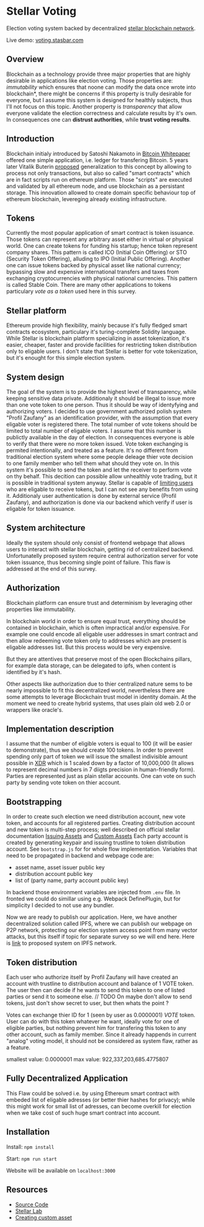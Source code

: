# Stellar Voting

Election voting system backed by decentralized [stellar blockchain
network](http://stellar.org/).

Live demo: [voting.stasbar.com](https://voting.stasbar.com/)

## Overview

Blockchain as a technology provide three major properties that are highly
desirable in applications like election voting. Those properties are:
_immutability_ which ensures that noone can modify the data once wrote into
blockchain\*, there might be concerns if this property is trully desirable for
everyone, but I assume this system is designed for healthly subjects, thus I'll
not focus on this topic. Another property is _transparency_ that allow everyone
validate the election correctness and calculate results by it's own.
In consequences one can __distrust authorities__, while __trust voting
results__.

## Introduction

Blockchain initialy introduced by Satoshi Nakamoto in [Bitcoin
Whitepaper](https://bitcoin.org/bitcoin.pdf) offered one simple application,
i.e. ledger for transfering Bitcoin. 5 years later Vitalik Buterin
[proposed](https://bitcointalk.org/index.php?topic=428589.0) generalization to
this concept by allowing to process not only transactions, but also so called
"smart contracts" which are in fact scripts run on ethereum platform. Those
"scripts" are executed and validated by all ethereum node, and use blockchain as
a persistant storage. This innovation allowed to create domain specific
behaviour top of ethereum blockchain, levereging already existing
infrastructure.

## Tokens

Currently the most popular application of smart contract is token
issuance. Those tokens can represent any arbitrary asset either in virtual or
physical world. One can create tokens for funding his startup; hence token
represent company shares. This pattern is called ICO (Initial Coin Offering) or
STO (Security Token Offering), alluding to IPO (Initial Public Offering).
Another one can issue tokens backed by physical asset like national currency;
bypassing slow and expensive international transfers and taxes from
exchanging cryptocurrencies with physical national currencies. This pattern is
called Stable Coin.
There are many other applications to tokens particulary _vote as a token_ used
here in this survey.

## Stellar platform

Ethereum provide high flexibility, mainly because it's fully fledged smart
contracts ecosystem, particulary it's turing-complete Solidity language.
While Stellar is blockchain platform specializing in asset tokenization, it's
easier, cheaper, faster and provide facilities for restricting token
distribution only to eligable users. I don't state that Stellar is better for
vote tokenization, but it's enought for this simple election system.

## System design

The goal of the system is to provide the highest level of transparency, while
keeping sensitive data private. Additionaly it should be illegal to issue more
than one vote token to one person. Thus it should be way of identyfying and
authorizing voters. I decided to use government authorized polish system "Profil
Zaufany" as an identification provider, with the assumption that every eligable
voter is registered there.
The total number of vote tokens should be limited to total number of eligable
voters. I assume that this number is publictly available in the day of election.
In consequences everyone is able to verify that there were no more token issued.
Vote token exchanging is permited intentionally, and treated as a feature.
It's no different from traditional election system where some people deleage thier
vote decision to one family member who tell them what should they vote on. In
this system it's possible to send the token and let the receiver to perform vote
on thy behalf. This decition can possible allow unhealthly vote trading, but it
is possible in traditional system anyway. Stellar is capable of [limiting
users](https://www.stellar.org/developers/guides/issuing-assets.html#requiring-or-revoking-authorization)
who are eligable to receive tokens, but I can not see any benefits from using
it. Additionaly user authentication is done by external service (Profil
Zaufany), and authorization is done via our backend which verify if user is
eligable for token issuance.

## System architecture

Ideally the system should only consist of frontend webpage that allows users to
interact with stellar blockchain, getting rid of centralized backend.
Unfortunatelly proposed system require central authorization server for vote
token issuance, thus becoming single point of failure. This flaw is addressed at
the end of this survey.

## Authorization

Blockchain platform can ensure trust and determinism by leveraging other
properties like immutability.

In blockchain world in order to ensure equal trust, everything should be
contained in blockchain, which is often impractical and/or expensive. For
example one could encode all eligable user addresses in smart contract and then
allow redeeming vote token only to addresses which are present is eligable
addresses list. But this process would be very expensive.

But they are
attentives that preserve most of the open Blockchains pillars, for example data
storage, can be delegated to ipfs, when content is identified by it's hash.

Other aspects like authorization due to thier centralized nature sems to be nearly
impossible to fit this decentralized world, nevertheless there are some attempts
to leverage Blockchain trust model in identity domain. At the moment we need to
create hybrid systems, that uses plain old web 2.0 or wrappers like oracle's.

## Implementation description

I assume that the number of eligible voters is equal to 100 (it will be easier
to demonstrate), thus we should create 100 tokens.
In order to prevent spending only part of token we will issue the smallest
indivisible amount possible in
[XDR](https://www.stellar.org/developers/guides/concepts/xdr.html) which is 1
scaled down by a factor of 10,000,000 (It allows to represent decimal numbers
in 7 diigts precision in human-friendly form).
Parties are represented just as plain stellar accounts. One can vote on such
party by sending vote token on thier account.


## Bootstrapping

In order to create such election we need distribution account, new vote token,
and accounts for all registered parties. Creating distribution account and new
token is multi-step process; well described on official stellar
documentation [Issuing
Assets](https://www.stellar.org/developers/guides/issuing-assets.html) and
[Custom
Assets](https://www.stellar.org/developers/guides/walkthroughs/custom-assets.html)
Each party account is created by generating keypair and issuing trustline to
token distribution account.
See `bootstrap.js` for for whole flow implementation.
Variables that need to be propagated in backend and webpage code are:

- asset name, asset issuer public key
- distribution account public key
- list of (party name, party account public key)

In backend those environment variables are injected from `.env` file.
In fronted we could do simillar using e.g. Webpack DefinePlugin, but for
simplicity I decided to not use any bundler.

Now we are ready to publish our application. Here, we have another decentralized
solution called IPFS, where we can publish our webpage on P2P network, protecting
our election system access point from many vector attacks, but this itself if
topic for separate survey so we will end here. Here is [link]() to proposed system
on IPFS network.

## Token distribution

Each user who authorize itself by Profil Zaufany will have created an account
with trustline to distribution account and balance of 1 VOTE token. The user
then can decide if he wants to send this token to one of listed parties or send
it to someone else.
// TODO On maybe don't allow to send tokens, just don't show
secret to user, but then whats the point ?

Votes can exchange thier ID for 1 (seen by user as 0.0000001) _VOTE_ token.
User can do with this token whatever he want, ideally vote for one of eligible
parties, but nothing prevent him for transfering this token to any other
account, such as family member. Since it already happends in current "analog"
voting model, it should not be considered as system flaw, rather as a feature.


smallest value: 0.0000001
max value: 922,337,203,685.4775807

## Fully Decentralized Application

This Flaw could be solved i.e. by using Ethereum smart contract with embeded
list of eligable adresses (or better thier hashes for privacy); while this might
work for small list of adresses, can become overkill for election when we take
cost of such huge smart contract into account.  

## Installation

Install:
```npm install```

Start:
```npm run start```

Website will be available on `localhost:3000`


## Resources

- [Source Code](https://github.com/stasbar/stellar-voting)
- [Stellar Lab](https://www.stellar.org/laboratory/)
- [Creating custom
  asset](https://www.stellar.org/developers/guides/walkthroughs/custom-assets.html)


